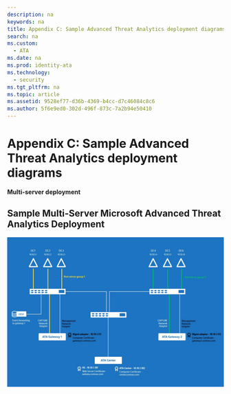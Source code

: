 ```yaml
---
description: na
keywords: na
title: Appendix C: Sample Advanced Threat Analytics deployment diagrams
search: na
ms.custom: 
  - ATA
ms.date: na
ms.prod: identity-ata
ms.technology: 
  - security
ms.tgt_pltfrm: na
ms.topic: article
ms.assetid: 9528ef77-d36b-4369-b4cc-d7c46084c8c6
ms.author: 5f6e9ed0-302d-496f-873c-7a2b94e50410
---
```

# Appendix C: Sample Advanced Threat Analytics deployment diagrams
**Multi-server deployment**

## Sample Multi-Server Microsoft Advanced Threat Analytics Deployment
![](../Image/ATA_Sample_Deployment.JPG)

